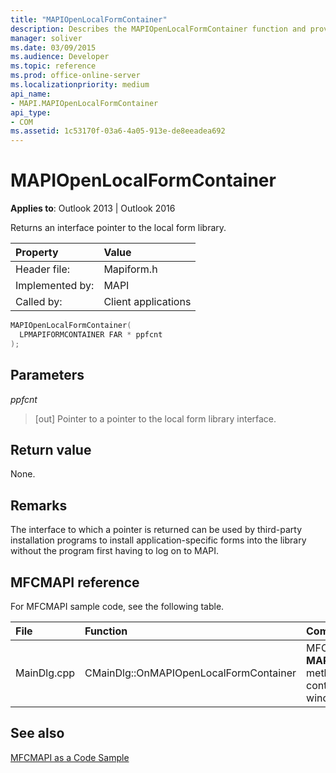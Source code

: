```yaml
---
title: "MAPIOpenLocalFormContainer"
description: Describes the MAPIOpenLocalFormContainer function and provides syntax, parameters, return value, remarks, and MFCMAPI reference.
manager: soliver
ms.date: 03/09/2015
ms.audience: Developer
ms.topic: reference
ms.prod: office-online-server
ms.localizationpriority: medium
api_name:
- MAPI.MAPIOpenLocalFormContainer
api_type:
- COM
ms.assetid: 1c53170f-03a6-4a05-913e-de8eeadea692
---
```


# MAPIOpenLocalFormContainer

  
  
**Applies to**: Outlook 2013 | Outlook 2016 
  
Returns an interface pointer to the local form library. 
  
|Property|Value|
|:-----|:-----|
|Header file:  <br/> |Mapiform.h  <br/> |
|Implemented by:  <br/> |MAPI  <br/> |
|Called by:  <br/> |Client applications  <br/> |
   
```cpp
MAPIOpenLocalFormContainer(
  LPMAPIFORMCONTAINER FAR * ppfcnt
);
```

## Parameters

 _ppfcnt_
  
> [out] Pointer to a pointer to the local form library interface.
    
## Return value

None.
  
## Remarks

The interface to which a pointer is returned can be used by third-party installation programs to install application-specific forms into the library without the program first having to log on to MAPI. 
  
## MFCMAPI reference

For MFCMAPI sample code, see the following table.
  
|**File**|**Function**|**Comment**|
|:-----|:-----|:-----|
|MainDlg.cpp  <br/> |CMainDlg::OnMAPIOpenLocalFormContainer  <br/> |MFCMAPI uses the **MAPIOpenLocalFormContainer** method to open the local form container to render in a new window. |
   
## See also



[MFCMAPI as a Code Sample](mfcmapi-as-a-code-sample.md)

